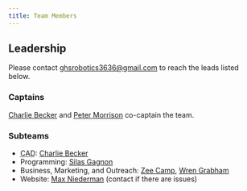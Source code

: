 ```yaml
---
title: Team Members
---
```

## Leadership

Please contact ghsrobotics3636@gmail.com to reach the leads listed below.

### Captains

[Charlie Becker](/members/charlie-becker) and [Peter Morrison](/members/peter-morrison) co-captain the team.

### Subteams

* <abbr title="Computer-Aided Design">CAD</abbr>: [Charlie Becker](/members/charlie-becker)
* Programming: [Silas Gagnon](/members/silas-gagnon)
* Business, Marketing, and Outreach: [Zee Camp](/members/zee-camp), [Wren Grabham](/members/wren-grabham)
* Website: [Max Niederman](/members/max-niederman) (contact if there are issues)
